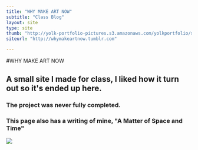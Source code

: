 ```yaml
---
title: "WHY MAKE ART NOW"
subtitle: "Class Blog"
layout: site
type: site
thumb: "http://yolk-portfolio-pictures.s3.amazonaws.com/yolkportfolio/sites/WHYMAKEARTNOW-thumb.png"
siteurl: "http://whymakeartnow.tumblr.com"

---
```




#WHY MAKE ART NOW

## A small site I made for class, I liked how it turn out so it's ended up here.
### The project was never fully completed.
### This page also has a writing of mine, "A Matter of Space and Time"
<img src="http://yolk-portfolio-pictures.s3.amazonaws.com/yolkportfolio/sites/WHYMAKEARTNOW-site.png">
